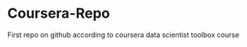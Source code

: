 Coursera-Repo
=============

First repo on github according to coursera data scientist toolbox course
